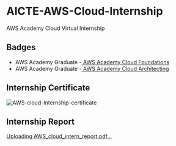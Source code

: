 # AICTE-AWS-Cloud-Internship
AWS Academy Cloud Virtual Internship

## Badges

* AWS Academy Graduate -<a href="https://www.credly.com/badges/b2e437cd-08ce-46b7-9607-78d19cd4681b/public_url" target="_blank"> AWS Academy Cloud Foundations</a>
* AWS Academy Graduate -<a href="https://www.credly.com/badges/dba523da-55eb-4bbe-ab4c-3a09d922f5da/public_url" target="_blank"> AWS Academy Cloud Architecting</a>

## Internship Certificate

![AWS-cloud-Internship-certificate](https://github.com/yogeshkanwade21/AICTE-AWS-Cloud-Internship/assets/90169068/750a76ce-d170-4739-beeb-557c5a3cf394)

## Internship Report
[Uploading AWS_cloud_intern_report.pdf…]()
